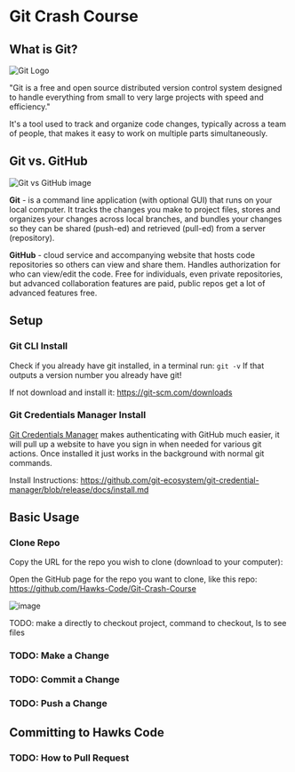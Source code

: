 # Git Crash Course

## What is Git?
![Git Logo](https://git-scm.com/images/logo@2x.png)

"Git is a free and open source distributed version control system designed to handle everything from small to very large projects with speed and efficiency."

It's a tool used to track and organize code changes, typically across a team of people, that makes it easy to work on multiple parts simultaneously. 

## Git vs. GitHub
![Git vs GitHub image](https://www.simplilearn.com/ice9/free_resources_article_thumb/git_vs_github2.jpg)

**Git** - is a command line application (with optional GUI) that runs on your local computer. It tracks the changes you make to project files, stores and organizes your changes across local branches, and bundles your changes so they can be shared (push-ed) and retrieved (pull-ed) from a server (repository).

**GitHub** - cloud service and accompanying website that hosts code repositories so others can view and share them. Handles authorization for who can view/edit the code. Free for individuals, even private repositories, but advanced collaboration features are paid, public repos get a lot of advanced features free.

## Setup
### Git CLI Install
Check if you already have git installed, in a terminal run: `git -v` If that outputs a version number you already have git!

If not download and install it: https://git-scm.com/downloads

### Git Credentials Manager Install
[Git Credentials Manager](https://github.com/git-ecosystem/git-credential-manager?tab=readme-ov-file) makes authenticating with GitHub much easier, it will pull up a website to have you sign in when needed for various git actions. Once installed it just works in the background with normal git commands.

Install Instructions: https://github.com/git-ecosystem/git-credential-manager/blob/release/docs/install.md


## Basic Usage
### Clone Repo
Copy the URL for the repo you wish to clone (download to your computer):

Open the GitHub page for the repo you want to clone, like this repo: https://github.com/Hawks-Code/Git-Crash-Course

![image](https://drive.google.com/uc?export=view&id=1ewnJ-T4IkxMIQ3DVXTTUL0vwlbjImD-z)

TODO: make a directly to checkout project, command to checkout, ls to see files

### TODO: Make a Change
### TODO: Commit a Change
### TODO: Push a Change

## Committing to Hawks Code
### TODO: How to Pull Request

